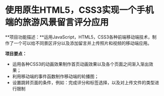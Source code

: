 # 使用原生HTML5，CSS3实现一个手机端的旅游风景留言评分应用

**项目功能描述：**运用JavaScript，HTML5，CSS3各种前端移动端技术，制作了一个可以给不同景区评分以及添加留言并上传照片和视频的移动端应用。

**项目要点：**

- 运用各种CSS3的动画效果制作首页动画效果以及各个页面之间渐入渐出效果；
- 利用移动端的事件函数制作移动端的轮播图；
- 设置跳转页面的条件，例如：完成评分和标签选择，以及对上传文件的类型进行限制
